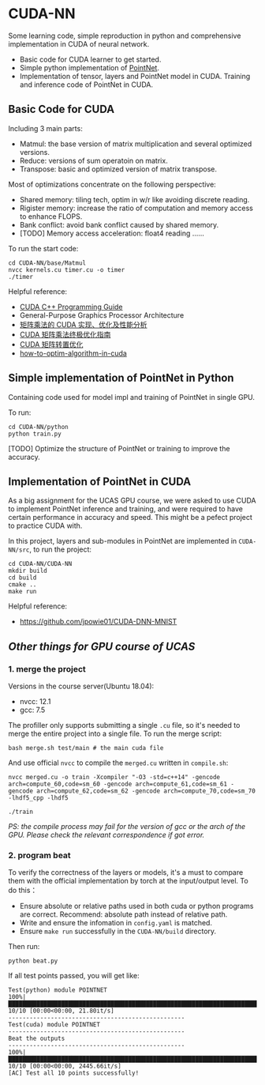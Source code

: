 # CUDA-NN
Some learning code, simple reproduction in python and comprehensive implementation in CUDA of neural network.

* Basic code for CUDA learner to get started.
* Simple python implementation of [PointNet](https://arxiv.org/abs/1612.00593).
* Implementation of tensor, layers and PointNet model in CUDA. Training and inference code of PointNet in CUDA.

## Basic Code for CUDA
Including 3 main parts:
* Matmul: the base version of matrix multiplication and several optimized versions.
* Reduce: versions of sum operatoin on matrix.
* Transpose: basic and optimized version of matrix transpose.

Most of optimizations concentrate on the following perspective:
* Shared memory: tiling tech, optim in w/r like avoiding discrete reading.
* Rigister memory: increase the ratio of computation and memory access to enhance FLOPS.
* Bank conflict: avoid bank conflict caused by shared memory.
* [TODO] Memory access acceleration: float4 reading ......

To run the start code:
```
cd CUDA-NN/base/Matmul
nvcc kernels.cu timer.cu -o timer
./timer
```

Helpful reference:
* [CUDA C++ Programming Guide](https://docs.nvidia.com/cuda/cuda-c-programming-guide/index.html#atomic-functions)
* General-Purpose Graphics Processor Architecture
* [矩阵乘法的 CUDA 实现、优化及性能分析](https://chiemon.github.io/2020/02/06/CUDA-%E7%9F%A9%E9%98%B5%E4%B9%98%E6%B3%95-%E4%BC%98%E5%8C%96%E5%8F%8A%E6%80%A7%E8%83%BD%E5%88%86%E6%9E%90-%E4%B8%8A.html)
* [CUDA 矩阵乘法终极优化指南](https://zhuanlan.zhihu.com/p/410278370)
* [CUDA 矩阵转置优化](https://code.hitori.moe/post/cuda-transpose-optimization/)
* [how-to-optim-algorithm-in-cuda](https://github.com/BBuf/how-to-optim-algorithm-in-cuda)

## Simple implementation of PointNet in Python
Containing code used for model impl and training of PointNet in single GPU.

To run:
```
cd CUDA-NN/python
python train.py
```

[TODO] Optimize the structure of PointNet or training to improve the accuracy.

## Implementation of PointNet in CUDA
As a big assignment for the UCAS GPU course, we were asked to use CUDA to implement PointNet inference and training, and were required to have certain performance in accuracy and speed. This might be a pefect project to practice CUDA with.

In this project, layers and sub-modules in PointNet are implemented in `CUDA-NN/src`, to run the project:
```
cd CUDA-NN/CUDA-NN
mkdir build
cd build
cmake ..
make run
```

Helpful reference:
* https://github.com/jpowie01/CUDA-DNN-MNIST


## *Other things for GPU course of UCAS*

### 1. merge the project
Versions in the course server(Ubuntu 18.04):
* nvcc: 12.1
* gcc: 7.5

The profiller only supports submitting a single `.cu` file, so it's needed to merge the entire project into a single file. To run the merge script:

```
bash merge.sh test/main # the main cuda file
```

And use official `nvcc` to compile the `merged.cu` written in `compile.sh`:
```
nvcc merged.cu -o train -Xcompiler "-O3 -std=c++14" -gencode arch=compute_60,code=sm_60 -gencode arch=compute_61,code=sm_61 -gencode arch=compute_62,code=sm_62 -gencode arch=compute_70,code=sm_70 -lhdf5_cpp -lhdf5

./train
```

*PS: the compile process may fail for the version of gcc or the arch of the GPU. Please check the relevant correspondence if got error.*

### 2. program beat
To verify the correctness of the layers or models, it's a must to compare them with the official implementation by torch at the input/output level. To do this：

* Ensure absolute or relative paths used in both cuda or python programs are correct. Recommend: absolute path instead of relative path.
* Write and ensure the infomation in `config.yaml` is matched.
* Ensure `make run` successfully in the `CUDA-NN/build` directory.

Then run:
```
python beat.py
```

If all test points passed, you will get like:
```
Test(python) module POINTNET
100%|█████████████████████████████████████████████████████████████████████████████████████████████████████████████████████████████| 10/10 [00:00<00:00, 21.80it/s]
--------------------------------------------------
Test(cuda) module POINTNET
--------------------------------------------------
Beat the outputs
--------------------------------------------------
100%|███████████████████████████████████████████████████████████████████████████████████████████████████████████████████████████| 10/10 [00:00<00:00, 2445.66it/s]
[AC] Test all 10 points successfully!
```


